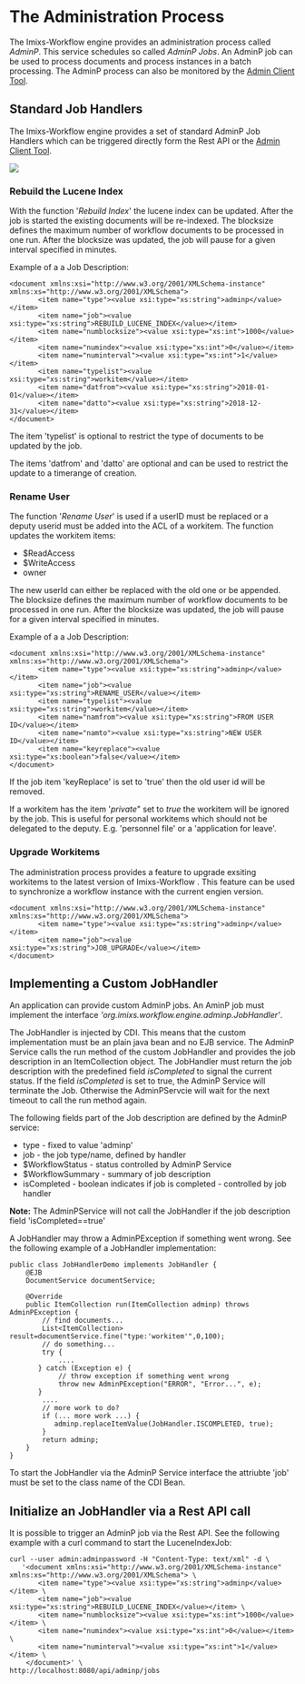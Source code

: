 # The Administration Process
The Imixs-Workflow engine provides an administration process called _AdminP_. This service schedules so called _AdminP Jobs_. An AdminP job can be used to process documents and process instances in a batch processing. 
The AdminP process can also be monitored by the [Admin Client Tool](../administration.html). 


## Standard Job Handlers

The Imixs-Workflow engine provides a set of standard AdminP Job Handlers which can be triggered directly form the Rest API or the [Admin Client Tool](../administration.html).

<img src="../images/imixs-admin-client-04.png" /> 
 

### Rebuild the Lucene Index

With the function '_Rebuild Index_' the lucene index can be updated. After the job is started the existing documents will be re-indexed. The blocksize
defines the maximum number of workflow documents to be processed in one run. After the blocksize was updated, the job will pause for a given interval specified in minutes.  

Example of a a Job Description:

	<document xmlns:xsi="http://www.w3.org/2001/XMLSchema-instance" xmlns:xs="http://www.w3.org/2001/XMLSchema"> 
           <item name="type"><value xsi:type="xs:string">adminp</value></item> 
           <item name="job"><value xsi:type="xs:string">REBUILD_LUCENE_INDEX</value></item> 
           <item name="numblocksize"><value xsi:type="xs:int">1000</value></item> 
           <item name="numindex"><value xsi:type="xs:int">0</value></item> 
           <item name="numinterval"><value xsi:type="xs:int">1</value></item> 
	       <item name="typelist"><value xsi:type="xs:string">workitem</value></item> 
	       <item name="datfrom"><value xsi:type="xs:string">2018-01-01</value></item> 
	       <item name="datto"><value xsi:type="xs:string">2018-12-31</value></item> 
	</document>
	
The item 'typelist' is optional to restrict the type of documents to be updated by the job. 

The items 'datfrom' and 'datto' are optional and can be used to restrict the update to a timerange of creation. 

### Rename User

The function '_Rename User_' is used if a userID must be replaced or a deputy userid must be added into the ACL of a workitem.
The function updates the workitem items:

 * $ReadAccess
 * $WriteAccess
 * owner
 
The new userId can either be replaced with the old one or be appended. The blocksize
defines the maximum number of workflow documents to be processed in one run. After the blocksize was updated, the job will pause for a given interval specified in minutes.  

Example of a a Job Description:


	<document xmlns:xsi="http://www.w3.org/2001/XMLSchema-instance" xmlns:xs="http://www.w3.org/2001/XMLSchema">
	       <item name="type"><value xsi:type="xs:string">adminp</value></item> 
	       <item name="job"><value xsi:type="xs:string">RENAME_USER</value></item> 
	       <item name="typelist"><value xsi:type="xs:string">workitem</value></item> 
	       <item name="namfrom"><value xsi:type="xs:string">FROM USER ID</value></item> 
	       <item name="namto"><value xsi:type="xs:string">NEW USER ID</value></item> 
	       <item name="keyreplace"><value xsi:type="xs:boolean">false</value></item> 
	</document>


If the job item 'keyReplace' is set to 'true' then the old user id will be removed.  

If a workitem has the item '_private_" set to _true_ the workitem will be ignored by the job. This is useful for personal workitems which should not be delegated to the deputy. E.g. 'personnel file' or a 'application for leave'.


### Upgrade Workitems

The administration process provides a feature to upgrade exsiting workitems to the latest version of Imixs-Workflow . This feature can be used to synchronize a workflow instance with the current engien version.


	<document xmlns:xsi="http://www.w3.org/2001/XMLSchema-instance" xmlns:xs="http://www.w3.org/2001/XMLSchema">
	       <item name="type"><value xsi:type="xs:string">adminp</value></item> 
	       <item name="job"><value xsi:type="xs:string">JOB_UPGRADE</value></item> 
	</document>

## Implementing a Custom JobHandler

An application can provide custom AdminP jobs. An AminP job must implement the interface _'org.imixs.workflow.engine.adminp.JobHandler'_.

The JobHandler is injected by CDI. This means that the custom implementation must be an plain java bean and no EJB service.
The AdminP Service calls the run method of the custom JobHandler and provides the job description in an ItemCollection object. The JobHandler must return the job description with the predefined field _isCompleted_ to signal the current status. If the field _isCompleted_ is set to true, the AdminP Service will terminate the Job. Otherwise the AdminPServcie will wait for the next timeout to call the run method again. 

The following fields part of the Job description are defined by the AdminP service: 

 * type - fixed to value 'adminp'
 * job - the job type/name, defined by handler
 * $WorkflowStatus - status controlled by AdminP Service
 * $WorkflowSummary - summary of job description 
 * isCompleted - boolean indicates if job is completed - controlled by job handler
 
**Note:** The AdminPService will not call the JobHandler if the job description field 'isCompleted==true'
 
A JobHandler may throw a AdminPException if something went wrong. See the following example of a JobHandler implementation:


	public class JobHandlerDemo implements JobHandler {
		@EJB
		DocumentService documentService;
		
		@Override
		public ItemCollection run(ItemCollection adminp) throws AdminPException {
			// find documents...
			List<ItemCollection> result=documentService.fine("type:'workitem'",0,100);
			// do something...
			try {
			    ....
		   } catch (Exception e) {
		    	// throw exception if something went wrong
			    throw new AdminPException("ERROR", "Error...", e);
		   }
			....
			// more work to do?
			if (... more work ...) {
			   adminp.replaceItemValue(JobHandler.ISCOMPLETED, true);
			}
			return adminp;
		}
	}

To start the JobHandler via the AdminP Service interface the attriubte 'job' must be set to the class name of the CDI Bean. 


## Initialize an JobHandler via a Rest API call

It is  possible to trigger an AdminP job via the Rest API. See the following example with a curl command to start the LuceneIndexJob:

	curl --user admin:adminpassword -H "Content-Type: text/xml" -d \
       '<document xmlns:xsi="http://www.w3.org/2001/XMLSchema-instance" xmlns:xs="http://www.w3.org/2001/XMLSchema"> \
           <item name="type"><value xsi:type="xs:string">adminp</value></item> \
           <item name="job"><value xsi:type="xs:string">REBUILD_LUCENE_INDEX</value></item> \
           <item name="numblocksize"><value xsi:type="xs:int">1000</value></item> \
           <item name="numindex"><value xsi:type="xs:int">0</value></item> \
           <item name="numinterval"><value xsi:type="xs:int">1</value></item> \
        </document>' \
    http://localhost:8080/api/adminp/jobs

 